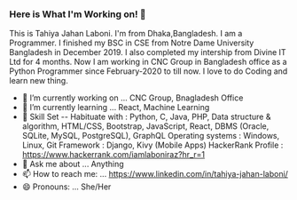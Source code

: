 ### Here is What I'm Working on! 👋

This is Tahiya Jahan Laboni. I'm from Dhaka,Bangladesh. I am a Programmer. I finished my BSC in CSE from Notre Dame University Bangladesh in December 2019. I also completed my intership from Divine IT Ltd for 4 months. Now I am working in CNC Group in Bangladesh office as a Python Programmer since February-2020 to till now. I love to do Coding and learn new thing.

- 🔭 I’m currently working on ... CNC Group, Bnagladesh Office
- 🌱 I’m currently learning ... React, Machine Learning
- 👯 Skill Set -- Habituate with : Python, C, Java, PHP, Data structure & algorithm, HTML/CSS, Bootstrap, JavaScript, React, DBMS (Oracle, SQLite, MySQL, PostgreSQL), GraphQL 
                  Operating systems : Windows, Linux, Git 
                  Framework : Django, Kivy (Mobile Apps) 
                  HackerRank Profile : https://www.hackerrank.com/iamlaboniraz?hr_r=1
- 💬 Ask me about ... Anything
- 📫 How to reach me: ... https://www.linkedin.com/in/tahiya-jahan-laboni/
- 😄 Pronouns: ... She/Her

